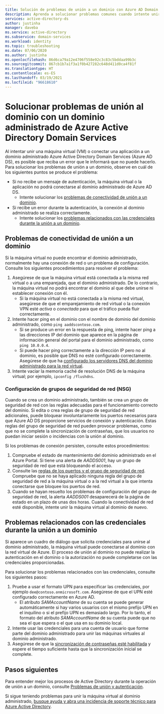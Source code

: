 ```yaml
---
title: Solución de problemas de unión a un dominio con Azure AD Domain Services | Microsoft Docs
description: Aprenda a solucionar problemas comunes cuando intente unir una máquina virtual a un dominio o conectar una aplicación a Azure Active Directory Domain Services y no pueda conectar o autenticarse en el dominio administrado.
services: active-directory-ds
author: justinha
manager: daveba
ms.service: active-directory
ms.subservice: domain-services
ms.workload: identity
ms.topic: troubleshooting
ms.date: 07/06/2020
ms.author: justinha
ms.openlocfilehash: 86d6ca79a12e4706f558e92c3c83c5bddaa99b3c
ms.sourcegitcommit: 867cb1b7a1f3a1f0b427282c648d411d0ca4f81f
ms.translationtype: HT
ms.contentlocale: es-ES
ms.lasthandoff: 03/19/2021
ms.locfileid: "96618610"
---
```

# <a name="troubleshoot-domain-join-problems-with-an-azure-active-directory-domain-services-managed-domain"></a>Solucionar problemas de unión al dominio con un dominio administrado de Azure Active Directory Domain Services

Al intentar unir una máquina virtual (VM) o conectar una aplicación a un dominio administrado Azure Active Directory Domain Services (Azure AD DS), es posible que reciba un error que le informará que no puede hacerlo. Para solucionar los problemas de unión a un dominio, observe en cuál de los siguientes puntos se produce el problema:

* Si no recibe un mensaje de autenticación, la máquina virtual o la aplicación no podrá conectarse al dominio administrado de Azure AD DS.
    * Intente solucionar los [problemas de conectividad de unión a un dominio](#connectivity-issues-for-domain-join).
* Si recibe un error durante la autenticación, la conexión al dominio administrado se realiza correctamente.
    * Intente solucionar los [problemas relacionados con las credenciales durante la unión a un dominio](#credentials-related-issues-during-domain-join).

## <a name="connectivity-issues-for-domain-join"></a>Problemas de conectividad de unión a un dominio

Si la máquina virtual no puede encontrar el dominio administrado, normalmente hay una conexión de red o un problema de configuración. Consulte los siguientes procedimientos para resolver el problema:

1. Asegúrese de que la máquina virtual está conectada a la misma red virtual o a una emparejada, que el dominio administrado. De lo contrario, la máquina virtual no podrá encontrar el dominio al que debe unirse ni establecer conexión con él.
    * Si la máquina virtual no está conectada a la misma red virtual, asegúrese de que el emparejamiento de red virtual o la conexión VPN esté *activa* o *conectada* para que el tráfico pueda fluir correctamente.
1. Intente hacer ping en el dominio con el nombre de dominio del dominio administrado, como `ping aaddscontoso.com`.
    * Si se produce un error en la respuesta de ping, intente hacer ping a las direcciones IP del dominio que aparece en la página de información general del portal para el dominio administrado, como `ping 10.0.0.4`.
    * Si puede hacer ping correctamente a la dirección IP pero no al dominio, es posible que DNS no esté configurado correctamente. Asegúrese de que ha [configurado los servidores DNS del dominio administrado para la red virtual][configure-dns].
1. Intente vaciar la memoria caché de resolución DNS de la máquina virtual; por ejemplo, `ipconfig /flushdns`.

### <a name="network-security-group-nsg-configuration"></a>Configuración de grupos de seguridad de red (NSG)

Cuando se crea un dominio administrado, también se crea un grupo de seguridad de red con las reglas adecuadas para el funcionamiento correcto del dominio. Si edita o crea reglas de grupo de seguridad de red adicionales, puede bloquear involuntariamente los puertos necesarios para que Azure AD DS proporcione servicios de conexión y autenticación. Estas reglas del grupo de seguridad de red pueden provocar problemas, como que no se complete la sincronización de contraseñas, que los usuarios no puedan iniciar sesión o incidencias con la unión al dominio.

Si los problemas de conexión persisten, consulte estos procedimientos:

1. Compruebe el estado de mantenimiento del dominio administrado en el Azure Portal. Si tiene una alerta de *AADDS001*, hay un grupo de seguridad de red que está bloqueando el acceso.
1. Consulte las [reglas de los puertos y el grupo de seguridad de red][network-ports]. Compruebe que no se haya aplicado ninguna regla del grupo de seguridad de red a la máquina virtual o a la red virtual a la que intenta conectarse que bloquee los puertos de red.
1. Cuando se hayan resuelto los problemas de configuración del grupo de seguridad de red, la alerta *AADDS001* desaparecerá de la página de estado en un plazo de unas dos horas. Cuando la conectividad de red esté disponible, intente unir la máquina virtual al dominio de nuevo.

## <a name="credentials-related-issues-during-domain-join"></a>Problemas relacionados con las credenciales durante la unión a un dominio

Si aparece un cuadro de diálogo que solicita credenciales para unirse al dominio administrado, la máquina virtual puede conectarse al dominio con la red virtual de Azure. El proceso de unión al dominio no puede realizar la autenticación en el dominio o la autorización no puede completarse con las credenciales proporcionadas.

Para solucionar los problemas relacionados con las credenciales, consulte los siguientes pasos:

1. Pruebe a usar el formato UPN para especificar las credenciales, por ejemplo `dee@contoso.onmicrosoft.com`. Asegúrese de que el UPN esté configurado correctamente en Azure AD.
    * El atributo *SAMAccountName* de su cuenta se puede generar automáticamente si hay varios usuarios con el mismo prefijo UPN en el inquilino o si el prefijo UPN es demasiado largo. Por lo tanto, el formato del atributo *SAMAccountName* de su cuenta puede que no sea el que espera o el que usa en su dominio local.
1. Intente usar las credenciales para una cuenta de usuario que forme parte del dominio administrado para unir las máquinas virtuales al dominio administrado.
1. Asegúrese de que la [sincronización de contraseñas esté habilitada][enable-password-sync] y espere el tiempo suficiente hasta que la sincronización inicial se complete.

## <a name="next-steps"></a>Pasos siguientes

Para entender mejor los procesos de Active Directory durante la operación de unión a un dominio, consulte [Problemas de unión y autenticación][join-authentication-issues].

Si sigue teniendo problemas para unir la máquina virtual al dominio administrado, [busque ayuda y abra una incidencia de soporte técnico para Azure Active Directory][azure-ad-support].

<!-- INTERNAL LINKS -->
[enable-password-sync]: tutorial-create-instance.md#enable-user-accounts-for-azure-ad-ds
[network-ports]: network-considerations.md#network-security-groups-and-required-ports
[azure-ad-support]: ../active-directory/fundamentals/active-directory-troubleshooting-support-howto.md
[configure-dns]: tutorial-create-instance.md#update-dns-settings-for-the-azure-virtual-network

<!-- EXTERNAL LINKS -->
[join-authentication-issues]: /previous-versions/windows/it-pro/windows-2000-server/cc961817(v=technet.10)
